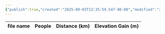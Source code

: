 ```yaml
---
{"publish":true,"created":"2025-09-03T13:35:59.547-06:00","modified":"2025-09-03T14:41:56.245-06:00","published":"2025-09-03T14:41:56.245-06:00","tags":["route"],"cssclasses":"","elevation":null,"region":"Assiniboine","location":"50.8425244, -115.5801915","DWYT":"Don’t do","Kane":null,"completed":false}
---
```



| file name | People | Distance (km) | Elevation Gain (m) |
| --------- | ------ | ------------- | ------------------ |